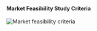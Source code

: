 #### Market Feasibility Study Criteria

![Market feasibility criteria](./img/market_feasibility_criteria.png "image_tooltip")